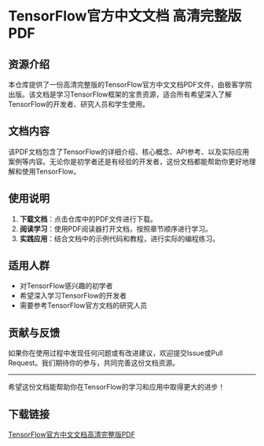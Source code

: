 # TensorFlow官方中文文档 高清完整版PDF

## 资源介绍

本仓库提供了一份高清完整版的TensorFlow官方中文文档PDF文件，由极客学院出版。该文档是学习TensorFlow框架的宝贵资源，适合所有希望深入了解TensorFlow的开发者、研究人员和学生使用。

## 文档内容

该PDF文档包含了TensorFlow的详细介绍、核心概念、API参考、以及实际应用案例等内容。无论你是初学者还是有经验的开发者，这份文档都能帮助你更好地理解和使用TensorFlow。

## 使用说明

1. **下载文档**：点击仓库中的PDF文件进行下载。
2. **阅读学习**：使用PDF阅读器打开文档，按照章节顺序进行学习。
3. **实践应用**：结合文档中的示例代码和教程，进行实际的编程练习。

## 适用人群

- 对TensorFlow感兴趣的初学者
- 希望深入学习TensorFlow的开发者
- 需要参考TensorFlow官方文档的研究人员

## 贡献与反馈

如果你在使用过程中发现任何问题或有改进建议，欢迎提交Issue或Pull Request。我们期待你的参与，共同完善这份文档资源。

---

希望这份文档能帮助你在TensorFlow的学习和应用中取得更大的进步！

## 下载链接

[TensorFlow官方中文文档高清完整版PDF](https://pan.quark.cn/s/75e7e7372ab6)